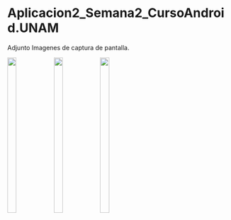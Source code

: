 # Aplicacion2_Semana2_CursoAndroid.UNAM
Adjunto Imagenes de captura de pantalla.
<div>
<img src="https://mwebdevelopers.com/CURSO/1Mathias.jpg" width="20%" height="30%">
<img src="https://mwebdevelopers.com/CURSO/2mathias.jpg" width="20%" height="30%">
<img src="https://mwebdevelopers.com/CURSO/3mathias.jpg" width="20%" height="30%">
</div>
